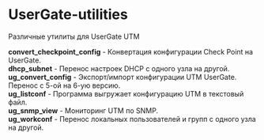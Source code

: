 # UserGate-utilities
Различные утилиты для UserGate UTM

<b>convert_checkpoint_config</b> - Конвертация конфигурации Check Point на UserGate.<br>
<b>dhcp_subnet</b> - Перенос настроек DHCP с одного узла на другой.<br>
<b>ug_convert_config</b> - Экспорт/импорт конфигурации UTM UserGate. Перенос с 5-ой на 6-ую версию.<br>
<b>ug_listconf</b> - Программа выгружает конфигурацию UTM в текстовый файл.<br>
<b>ug_snmp_view</b> - Мониторинг UTM по SNMP.<br>
<b>ug_workconf</b> - Перенос локальных пользователей и групп с одного узла на другой.<br>
